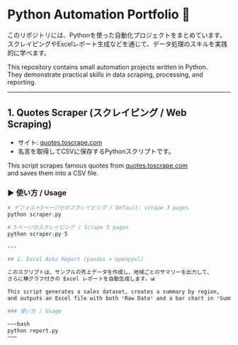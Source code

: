 # Python Automation Portfolio 🚀

このリポジトリには、Pythonを使った自動化プロジェクトをまとめています。  
スクレイピングやExcelレポート生成などを通じて、データ処理のスキルを実践的に学べます。

This repository contains small automation projects written in Python.  
They demonstrate practical skills in data scraping, processing, and reporting.

---

## 1. Quotes Scraper (スクレイピング / Web Scraping)

- サイト: [quotes.toscrape.com](https://quotes.toscrape.com)  
- 名言を取得してCSVに保存するPythonスクリプトです。

This script scrapes famous quotes from [quotes.toscrape.com](https://quotes.toscrape.com)  
and saves them into a CSV file.

### ▶ 使い方 / Usage
```bash
# デフォルト3ページ分のスクレイピング / Default: scrape 3 pages
python scraper.py

# 5ページ分スクレイピング / Scrape 5 pages
python scraper.py 5

---

## 2. Excel Auto Report (pandas + openpyxl)

このスクリプトは、サンプルの売上データを作成し、地域ごとのサマリーを出力して、
さらに棒グラフ付きの Excel レポートを自動生成します。📊

This script generates a sales dataset, creates a summary by region,
and outputs an Excel file with both *Raw Data* and a bar chart in *Summary*.

### 使い方 / Usage

~~~bash
python report.py
~~~


